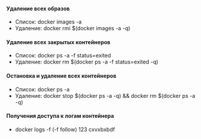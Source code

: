 #### Удаление всех образов
- Список: docker images -a
- Удаление: docker rmi $(docker images -a -q)

#### Удаление всех закрытых контейнеров
- Список: docker ps -a -f status=exited
- Удаление: docker rm $(docker ps -a -f status=exited -q)

#### Остановка и удаление всех контейнеров
- Список: docker ps -a
- Удаление:
  docker stop $(docker ps -a -q) && docker rm $(docker ps -a -q)

#### Получения доступа к логам контейнера
- docker logs -f   (-f follow)
123
cxvxbxbdf
